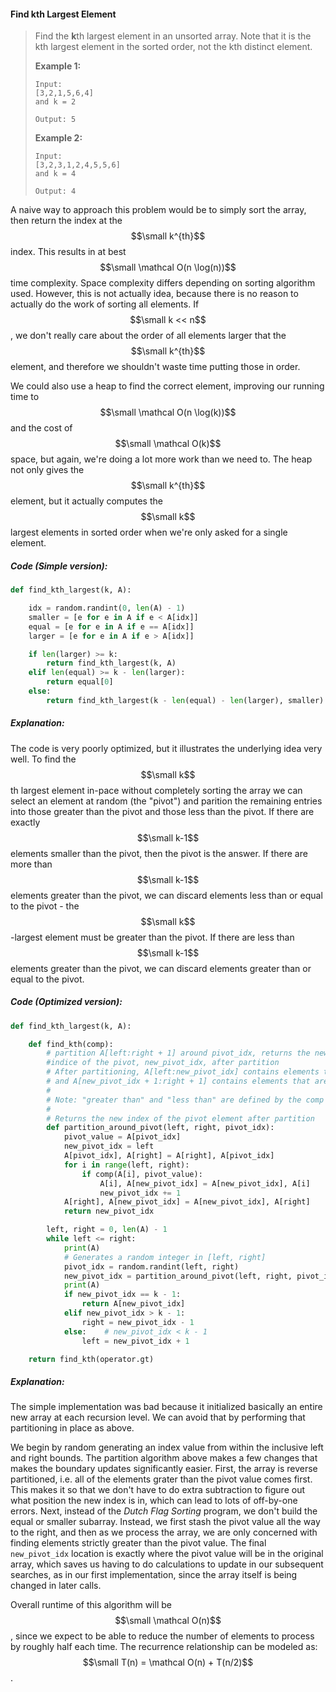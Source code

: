 #### Find kth Largest Element

> Find the **k**th largest element in an unsorted array. Note that it is the kth largest element in the sorted order, not the kth distinct element.
>
> **Example 1:**
>
> ```
> Input:
> [3,2,1,5,6,4] 
> and k = 2
>
> Output: 5
> ```
>
> **Example 2:**
>
> ```
> Input:
> [3,2,3,1,2,4,5,5,6] 
> and k = 4
>
> Output: 4
> ```

A naive way to approach this problem would be to simply sort the array, then return the index at the $$\small k^{th}$$ index. This results in at best $$\small \mathcal O(n \log(n))$$ time complexity. Space complexity differs depending on sorting algorithm used. However, this is not actually idea, because there is no reason to actually do the work of sorting all elements. If $$\small k << n$$, we don't really care about the order of all elements larger that the $$\small k^{th}$$ element, and therefore we shouldn't waste time putting those in order.

We could also use a heap to find the correct element, improving our running time to $$\small \mathcal O(n \log(k))$$ and the cost of $$\small \mathcal O(k)$$ space, but again, we're doing a lot more work than we need to. The heap not only gives the $$\small k^{th}$$ element, but it actually computes the $$\small k$$ largest elements in sorted order when we're only asked for a single element.

##### Code \(Simple version\):

```py
def find_kth_largest(k, A):

    idx = random.randint(0, len(A) - 1)
    smaller = [e for e in A if e < A[idx]]
    equal = [e for e in A if e == A[idx]]
    larger = [e for e in A if e > A[idx]]

    if len(larger) >= k:
        return find_kth_largest(k, A)
    elif len(equal) >= k - len(larger):
        return equal[0]
    else:
        return find_kth_largest(k - len(equal) - len(larger), smaller)
```

##### Explanation:

The code is very poorly optimized, but it illustrates the underlying idea very well. To find the $$\small k$$th largest element in-pace without completely sorting the array we can select an element at random \(the "pivot"\) and parition the remaining entries into those greater than the pivot and those less than the pivot. If there are exactly $$\small k-1$$ elements smaller than the pivot, then the pivot is the answer. If there are more than $$\small k-1$$ elements greater than the pivot, we can discard elements less than or equal to the pivot - the $$\small k$$-largest element must be greater than the pivot. If there are less than $$\small k-1$$ elements greater than the pivot, we can discard elements greater than or equal to the pivot.

##### Code \(Optimized version\):

```py
def find_kth_largest(k, A):

    def find_kth(comp):
        # partition A[left:right + 1] around pivot_idx, returns the new 
        #indice of the pivot, new_pivot_idx, after partition
        # After partitioning, A[left:new_pivot_idx] contains elements that are "greater than" the pivot,
        # and A[new_pivot_idx + 1:right + 1] contains elements that are "less than" the pivot
        #
        # Note: "greater than" and "less than" are defined by the comp object
        #
        # Returns the new index of the pivot element after partition
        def partition_around_pivot(left, right, pivot_idx):
            pivot_value = A[pivot_idx]
            new_pivot_idx = left
            A[pivot_idx], A[right] = A[right], A[pivot_idx]
            for i in range(left, right):
                if comp(A[i], pivot_value):
                    A[i], A[new_pivot_idx] = A[new_pivot_idx], A[i]
                    new_pivot_idx += 1
            A[right], A[new_pivot_idx] = A[new_pivot_idx], A[right]
            return new_pivot_idx

        left, right = 0, len(A) - 1
        while left <= right:
            print(A)
            # Generates a random integer in [left, right]
            pivot_idx = random.randint(left, right)
            new_pivot_idx = partition_around_pivot(left, right, pivot_idx)
            print(A)
            if new_pivot_idx == k - 1:
                return A[new_pivot_idx]
            elif new_pivot_idx > k - 1:
                right = new_pivot_idx - 1
            else:    # new_pivot_idx < k - 1
                left = new_pivot_idx + 1

    return find_kth(operator.gt)
```

##### Explanation:

The simple implementation was bad because it initialized basically an entire new array at each recursion level. We can avoid that by performing that partitioning in place as above.

We begin by random generating an index value from within the inclusive left and right bounds. The partition algorithm above makes a few changes that makes the boundary updates significantly easier. First, the array is reverse partitioned, i.e. all of the elements grater than the pivot value comes first. This makes it so that we don't have to do extra subtraction to figure out what position the new index is in, which can lead to lots of off-by-one errors. Next, instead of the _Dutch Flag Sorting_ program, we don't build the equal or smaller subarray. Instead, we first stash the pivot value all the way to the right, and then as we process the array, we are only concerned with finding elements strictly greater than the pivot value. The final `new_pivot_idx` location is exactly where the pivot value will be in the original array, which saves us having to do calculations to update in our subsequent searches, as in our first implementation, since the array itself is being changed in later calls.

Overall runtime of this algorithm will be $$\small \mathcal O(n)$$, since we expect to be able to reduce the number of elements to process by roughly half each time. The recurrence relationship can be modeled as: $$\small T(n) = \mathcal O(n) +  T(n/2)$$.

